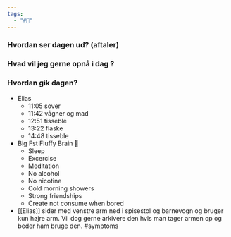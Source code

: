 ```yaml
---
tags:
  - "#📅"
---
```

### Hvordan ser dagen ud? (aftaler)


### Hvad vil jeg gerne opnå i dag ?


### Hvordan gik dagen?
- Elias 
	- 11:05 sover 
	- 11:42 vågner og mad 
	- 12:51 tisseble 
	- 13:22 flaske 
	- 14:48 tisseble
- Big Fst Fluffy Brain 🧠 
	- Sleep 
	- Excercise 
	- Meditation 
	- No alcohol 
	- No nicotine 
	- Cold morning showers
	- Strong friendships
	- Create not consume when bored 
- [[Elias]] sider med venstre arm ned i spisestol og barnevogn og bruger kun højre arm. Vil dog gerne arkivere den hvis man tager armen op og beder ham bruge den. #symptoms 